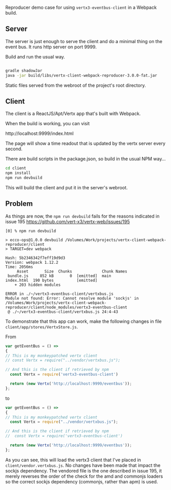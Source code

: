 Reproducer demo case for using `vertx3-eventbus-client` in a Webpack build.

## Server

The server is just enough to serve the client and do a minimal thing on the event bus.
It runs http server on port 9999.

Build and run the usual way.

```bash

gradle shadowJar
java -jar build/libs/vertx-client-webpack-reproducer-3.0.0-fat.jar
```
Static files served from the webroot of the project's root directory.

## Client

The client is a ReactJS/Apt/Vertx app that's built with Webpack.

When the build is working, you can visit

http://localhost:9999/index.html

The page will show a time readout that is updated by the vertx server every second.

There are build scripts in the package.json, so build in the usual NPM way...

```bash
cd client
npm install
npm run devbuild
```

This will build the client and put it in the server's webroot.  


## Problem

As things are now, the `npm run devbuild` fails for the reasons indicated in 
issue 195  https://github.com/vert-x3/vertx-web/issues/195

```
[0] % npm run devbuild

> ecco-ops@1.0.0 devbuild /Volumes/Work/projects/vertx-client-webpack-reproducer/client
> TARGET=dev webpack

Hash: 5b2346342f7eff19d9d3
Version: webpack 1.12.2
Time: 2056ms
     Asset       Size  Chunks             Chunk Names
 bundle.js     852 kB       0  [emitted]  main
index.html  190 bytes          [emitted]
    + 203 hidden modules

ERROR in ./~/vertx3-eventbus-client/vertxbus.js
Module not found: Error: Cannot resolve module 'sockjs' in /Volumes/Work/projects/vertx-client-webpack-reproducer/client/node_modules/vertx3-eventbus-client
 @ ./~/vertx3-eventbus-client/vertxbus.js 24:4-43
```


To demonstrate that this app can work, make the following changes in file
`client/app/stores/VertxStore.js`.


From 

```javascript
var getEventBus = () =>
{
// This is my monkeypatched vertx client
// const Vertx = require("../vendor/vertxbus.js");

// And this is the client if retrieved by npm
  const Vertx = require('vertx3-eventbus-client')

  return (new Vertx('http://localhost:9999/eventbus'));
};
```

to

```javascript
var getEventBus = () =>
{
// This is my monkeypatched vertx client
  const Vertx = require("../vendor/vertxbus.js");

// And this is the client if retrieved by npm
//  const Vertx = require('vertx3-eventbus-client')

  return (new Vertx('http://localhost:9999/eventbus'));
};
```


As you can see, this will load the vertx3 client that I've placed in 
`client/vendor.vertxbus.js`.  No changes have been made that impact the
sockjs dependency.  The vendored file is the one described in issue 195, 
it merely reverses the order of the check for the amd and commonjs loaders so
the correct sockjs dependency (commonjs, rather than apm) is used.

